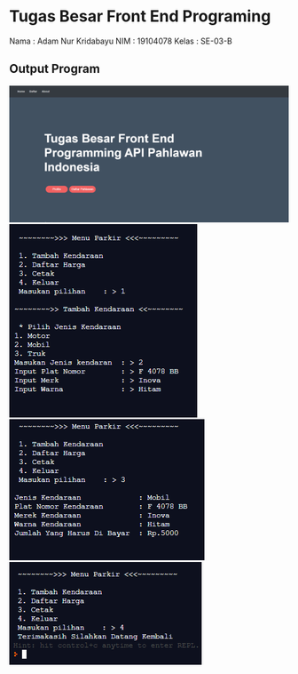 # Tugas Besar Front End Programing
Nama  : Adam Nur Kridabayu 
NIM   : 19104078
Kelas : SE-03-B

## Output Program
<img src = "https://github.com/adamnurk/TubesFEP/blob/master/public/Screenshot_20230130_122129.png">
<img src = "https://github.com/adamnurk/TUGAS-BESAR-PBO-KELOMPOK6/blob/main/Parkir2.PNG">
<img src = "https://github.com/adamnurk/TUGAS-BESAR-PBO-KELOMPOK6/blob/main/Parkir3.PNG">
<img src = "https://github.com/adamnurk/TUGAS-BESAR-PBO-KELOMPOK6/blob/main/Parkir4.PNG">
